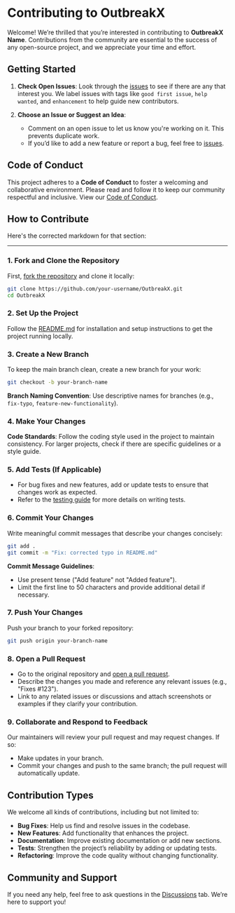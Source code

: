 # Contributing to OutbreakX

Welcome! We’re thrilled that you’re interested in contributing to **OutbreakX Name**. Contributions from the community are essential to the success of any open-source project, and we appreciate your time and effort.

## Getting Started

1. **Check Open Issues**: Look through the [issues](https://github.com/SixthFlow-Reserach-OS/OutbreakX/issues)  to see if there are any that interest you. We label issues with tags like `good first issue`, `help wanted`, and `enhancement` to help guide new contributors.
   
2. **Choose an Issue or Suggest an Idea**:
   - Comment on an open issue to let us know you're working on it. This prevents duplicate work.
   - If you’d like to add a new feature or report a bug, feel free to [issues](https://github.com/SixthFlow-Reserach-OS/OutbreakX/issues).

## Code of Conduct

This project adheres to a **Code of Conduct** to foster a welcoming and collaborative environment. Please read and follow it to keep our community respectful and inclusive. View our [Code of Conduct](CODE_OF_CONDUCT.md).

## How to Contribute

Here's the corrected markdown for that section:

---
### 1. Fork and Clone the Repository

   First, [fork the repository](https://github.com/SixthFlow-Reserach-OS/OutbreakX.git) and clone it locally:

   ```bash
   git clone https://github.com/your-username/OutbreakX.git
   cd OutbreakX
   ```

### 2. Set Up the Project

   Follow the [README.md](/README.md) for installation and setup instructions to get the project running locally.

### 3. Create a New Branch

   To keep the main branch clean, create a new branch for your work:

   ```bash
   git checkout -b your-branch-name
   ```

   **Branch Naming Convention**: Use descriptive names for branches (e.g., `fix-typo`, `feature-new-functionality`).

### 4. Make Your Changes

   **Code Standards**: Follow the coding style used in the project to maintain consistency. For larger projects, check if there are specific guidelines or a style guide.

### 5. Add Tests (If Applicable)

   - For bug fixes and new features, add or update tests to ensure that changes work as expected.
   - Refer to the [testing guide](link-to-testing-guide) for more details on writing tests.

### 6. Commit Your Changes

   Write meaningful commit messages that describe your changes concisely:

   ```bash
   git add .
   git commit -m "Fix: corrected typo in README.md"
   ```

   **Commit Message Guidelines**:
   - Use present tense ("Add feature" not "Added feature").
   - Limit the first line to 50 characters and provide additional detail if necessary.

### 7. Push Your Changes

   Push your branch to your forked repository:

   ```bash
   git push origin your-branch-name
   ```

### 8. Open a Pull Request

   - Go to the original repository and [open a pull request](https://docs.github.com/en/github/collaborating-with-issues-and-pull-requests/about-pull-requests).
   - Describe the changes you made and reference any relevant issues (e.g., "Fixes #123").
   - Link to any related issues or discussions and attach screenshots or examples if they clarify your contribution.

### 9. Collaborate and Respond to Feedback

   Our maintainers will review your pull request and may request changes. If so:
   - Make updates in your branch.
   - Commit your changes and push to the same branch; the pull request will automatically update.

## Contribution Types

We welcome all kinds of contributions, including but not limited to:

- **Bug Fixes**: Help us find and resolve issues in the codebase.
- **New Features**: Add functionality that enhances the project.
- **Documentation**: Improve existing documentation or add new sections.
- **Tests**: Strengthen the project’s reliability by adding or updating tests.
- **Refactoring**: Improve the code quality without changing functionality.

## Community and Support

If you need any help, feel free to ask questions in the [Discussions](https://github.com/SixthFlow-Reserach-OS/OutbreakX/discussions) tab. We’re here to support you!
